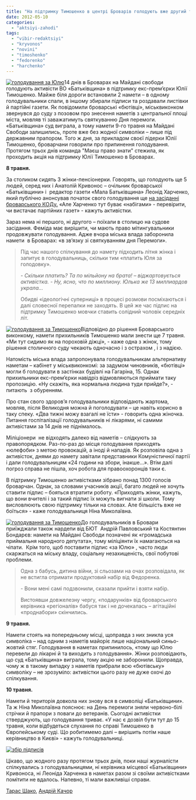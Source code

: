 ```yaml
---
title: "На підтримку Тимошенко в центрі Броварів голодують вже другий тиждень"
date: 2012-05-10
categories: 
  - "aktsiyi-zahodi"
tags: 
  - "vibir-redaktsiyi"
  - "kryvonos"
  - "novini"
  - "timoshenko"
  - "fedorenko"
  - "harchenko"
---
```


[![](https://mpz.brovary.org/wp-content/uploads/2012/05/IMG_9471.jpg "голодування за Юлю")](https://mpz.brovary.org/wp-content/uploads/2012/05/IMG_9471.jpg)14 днів в Броварах на Майдані свободи голодують активісти ВО «Батьківщина» в підтримку екс-прем’єрки Юлії Тимошенко. Майже біля дороги встановили 2 намети – в одному голодувальники спали, в іншому збирали підписи та роздавали листівки й партійні газети. Як повідомили броварські «бютівці», міськвиконком звернувся до суду з позовом про знесення наметів з центральної площі міста, мовляв ті заважатимуть святкуванню Дня перемоги. «Батьківщина» суд виграла, а тому намети 9-го травня на Майдані Свободи залишились, проте вже без жодної символіки – лише під державним прапором. Того ж дня, за прикладом своєї лідерки Юлії Тимошенко, броварчани говорили про припинення голодування. Протягом трьох днів команда "Маєш право знати" стежила, як проходить акція на підтримку Юлії Тимошенко в Броварах.

**8 травня.**

За столиком сидять 3 жінки-пенсіонерки. Говорять, що голодують ще 5 людей, серед них і Анатолій Кривонос – очільник броварської «Батьківщини» і  редактор газети «Мала Батьківщина» Леонід Харченко, який публічно анонсував початок свого голодування ще [на засіданні броварського КОДу.](https://mpz.brovary.org/yak-regional-ratnikov-otzhog-na-zasidanni-brovarskogo-kodu/) «Але Харченко тут буває «набігами» - перевірити, чи вистачає партійних газет» - кажуть активістки.

Зараз нема ні першого, ні другого – поїхали в столицю на судове засідання. Феміда має вирішити, чи мають право мітингувальники продовжувати голодування. Адже вчора міська влада заборонила намети  в Броварах: «в зв’язку зі святкуванням дня Перемоги».

> Під час нашого спілкування до намету підходить літня жінка і запитує в голодувальниць, скільки тим «платить Юля за голодовку».
> 
> _\- Скільки платить? Та по мільйону на брата! – віджартовується активістка._ _\- Ну, ясно, что по миллиону. Юлька же 13 миллиардов украла…_
> 
> Обидві «ідеологічні суперниці» в процесі розмови посміхаються і далі словесної перепалки не заходять. В цей же час підпис на підтримку Тимошенко мовчки ставить солідний чоловік середніх літ.

[![](https://mpz.brovary.org/wp-content/uploads/2012/05/IMG_9480.jpg "голодування за Тимошенко")](https://mpz.brovary.org/wp-content/uploads/2012/05/IMG_9480.jpg)Відповідно до рішення Броварського виконкому, намети прихильників Тимошенко мали знести ще 7 травня. «Ми тут сидимо як на пороховій діжці», - каже одна з жінок, тому рішення столичного суду чекають одночасно і з острахом , і з надією.

Натомість міська влада запропонувала голодувальникам альтернативу наметам – кабінет у міськвиконкомі: за задумом чиновників, «бютівці» могли б голодувати в застінках будівлі на Гагаріна, 15. Однак прихильники екс-прем’єрки навідріз відмовляються приймати таку пропозицію. «Ну скажіть, яка нормальна людина туди прийде?», - питають  з обуренням.

Про стан свого здоров’я голодувальники відповідають жартома, мовляв, після Великодня можна й поголодувати – це навіть корисно в таку спеку. «Два тижні можу взагалі не їсти» - говорить одна жіночка. Питання госпіталізації голодувальників ні лікарями, ні самими активістами за 14 днів не піднімалось.

Міліціонери  не відходять далеко від наметів – слідкують за правопорядком. Раз-по-раз до місця голодування приходять «юлефоби» з метою провокацій, а іноді й нападів. Як розповіла одна з активісток, днями до намету завітали представники Комуністичної партії і дали голодувальницям «24 години на збори, інакше…». Втім далі погроз справа не пішла, хоч робота для правоохоронців таки є.

В підтримку Тимошенко активістками зібрано понад 1300 голосів броварчан. Однак, за словами учасників акції, багато людей не хочуть ставити підпис – бояться втратити роботу. «Приходять жінки, кажуть, що вони вчителі і за такий підпис їх можуть вигнати зі школи. Тому висловлюють свою підтримку тільки на словах. Але більшість вже не боїться» - каже голодувальниця Ніна Миколаївна.

[![](https://mpz.brovary.org/wp-content/uploads/2012/05/IMG_9472.jpg "голодування за Тимошенко")](https://mpz.brovary.org/wp-content/uploads/2012/05/IMG_9472.jpg)До голодувальників в Бровари приїжджали також нардепи від БЮТ  Андрій Павловський та Костянтин Бондарєв: намети на Майдані Свободи позначені як «громадська приймальня народного депутата», тому міліціянти їх намагаються на чіпати.  Крім того, щоб поставити підпис «за Юлю» , часто люди скаржаться на міську владу, соціальну незахищеність, свої побутові проблеми.

> Одна з бабусь, дитина війни, зі сльозами на очах розповідала, як не встигла отримати продуктовий набір від Федоренка.
> 
> \- Вони мені самі подзвонили, сказали прийти і взяти набір.
> 
> Вистоявши довжелезну чергу, «подарунків» від броварського керівника «регіоналів» бабуся так і не дочекалась – агітаційні «проднабори» скінчились.

**9 травня.**

Намети стоять на попередньому місці, щоправда з них зникла уся символіка – над одним з наметів майоріє лише національний синьо-жовтий стяг. Голодування в наметах припинилось, «тому що Юлю перевели до лікарні й та виходить з голодування». Жінки розповідають, що суд «Батьківщина» виграла, тому акцію не заборонили. Щоправда, чому ж в такому випадку з наметів прибрали всю «бютівську» символіку – не зрозуміло: активістки цього разу не дуже охочі до спілкування.

**10 травня.**

Намети й територія довкола них знову вся в символіці «Батьківщини». Та ж Ніна Миколаївна пояснює: на День перемоги зняли червоно-білі стрічки й прапори з поваги до ветеранів. Сьогодні активістки стверджують, що голодування триває. «У нас є дозвіл бути тут до 15 травня, коли відбудеться слухання по справі Тимошенко в Європейському суді. Що робитимемо далі – вирішить потім наше керівництво в Києві» - кажуть голодувальниці.

[![](https://mpz.brovary.org/wp-content/uploads/2012/05/IMG_9482.jpg "збір підписів")](https://mpz.brovary.org/wp-content/uploads/2012/05/IMG_9482.jpg)

Цікаво, що жодного разу протягом трьох днів, поки наші журналісти спілкувались з голодувальницями, ні керівника місцевої «Батьківщини» Кривоноса, ні Леоніда Харченка в наметах разом зі своїми активістками помітити не вдалось. Напевно, ті мали важливіші справи.

[Тарас Шако](https://mpz.brovary.org/author/shako/), [Андрій Качор](https://mpz.brovary.org/author/kachor/)
